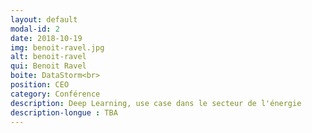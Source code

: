 ```yaml
---
layout: default
modal-id: 2
date: 2018-10-19
img: benoit-ravel.jpg
alt: benoit-ravel
qui: Benoit Ravel
boite: DataStorm<br>
position: CEO
category: Conférence
description: Deep Learning, use case dans le secteur de l'énergie
description-longue : TBA
---
```

